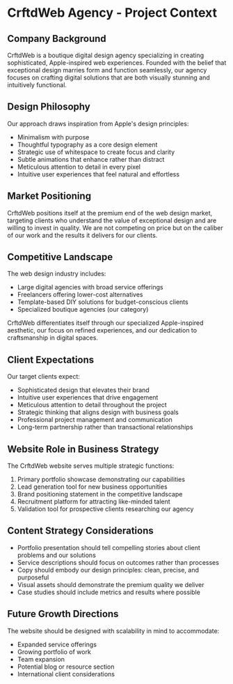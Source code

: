 # CrftdWeb Agency - Project Context

## Company Background
CrftdWeb is a boutique digital design agency specializing in creating sophisticated, Apple-inspired web experiences. Founded with the belief that exceptional design marries form and function seamlessly, our agency focuses on crafting digital solutions that are both visually stunning and intuitively functional.

## Design Philosophy
Our approach draws inspiration from Apple's design principles:
- Minimalism with purpose
- Thoughtful typography as a core design element
- Strategic use of whitespace to create focus and clarity
- Subtle animations that enhance rather than distract
- Meticulous attention to detail in every pixel
- Intuitive user experiences that feel natural and effortless

## Market Positioning
CrftdWeb positions itself at the premium end of the web design market, targeting clients who understand the value of exceptional design and are willing to invest in quality. We are not competing on price but on the caliber of our work and the results it delivers for our clients.

## Competitive Landscape
The web design industry includes:
- Large digital agencies with broad service offerings
- Freelancers offering lower-cost alternatives
- Template-based DIY solutions for budget-conscious clients
- Specialized boutique agencies (our category)

CrftdWeb differentiates itself through our specialized Apple-inspired aesthetic, our focus on refined experiences, and our dedication to craftsmanship in digital spaces.

## Client Expectations
Our target clients expect:
- Sophisticated design that elevates their brand
- Intuitive user experiences that drive engagement
- Meticulous attention to detail throughout the project
- Strategic thinking that aligns design with business goals
- Professional project management and communication
- Long-term partnership rather than transactional relationships

## Website Role in Business Strategy
The CrftdWeb website serves multiple strategic functions:
1. Primary portfolio showcase demonstrating our capabilities
2. Lead generation tool for new business opportunities
3. Brand positioning statement in the competitive landscape
4. Recruitment platform for attracting like-minded talent
5. Validation tool for prospective clients researching our agency

## Content Strategy Considerations
- Portfolio presentation should tell compelling stories about client problems and our solutions
- Service descriptions should focus on outcomes rather than processes
- Copy should embody our design principles: clean, precise, and purposeful
- Visual assets should demonstrate the premium quality we deliver
- Case studies should include metrics and results where possible

## Future Growth Directions
The website should be designed with scalability in mind to accommodate:
- Expanded service offerings
- Growing portfolio of work
- Team expansion
- Potential blog or resource section
- International client considerations
